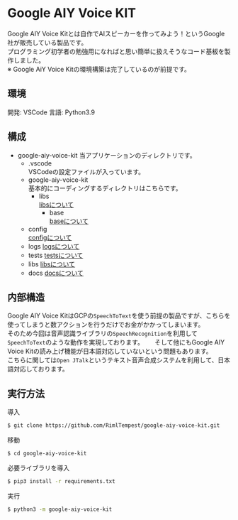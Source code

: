 # Google AIY Voice KIT

Google AIY Voice Kitとは自作でAIスピーカーを作ってみよう！というGoogle社が販売している製品です。  
プログラミング初学者の勉強用になればと思い簡単に扱えそうなコード基板を製作しました。  
※ Google AiY Voice Kitの環境構築は完了しているのが前提です。

## 環境

開発: VSCode
言語: Python3.9

## 構成

- google-aiy-voice-kit
当アプリケーションのディレクトリです。
    - .vscode  
        VSCodeの設定ファイルが入っています。
    - google-aiy-voice-kit  
        基本的にコーディングするディレクトリはこちらです。
        - libs  
            [libsについて](./google-aiy-voice-kit/libs/README.md)
            - base  
                [baseについて](./google-aiy-voice-kit/libs/base/README.md)
    - config  
        [configについて](./config/README.md)
    - logs
        [logsについて](./logs/README.md)
    - tests
        [testsについて](./tests/README.md)
    - libs
        [libsについて](./libs/README.md)
    - docs
        [docsについて](./docs/README.md)

## 内部構造

Google AIY Voice KitはGCPの`SpeechToText`を使う前提の製品ですが、こちらを使ってしまうと数アクションを行うだけでお金がかかってしまいます。  
そのため今回は音声認識ライブラリの`SpeechRecognition`を利用して`SpeechToText`のような動作を実現しております。　　
そして他にもGoogle AIY Voice Kitの読み上げ機能が日本語対応していないという問題もあります。  
こちらに関しては`Open JTalk`というテキスト音声合成システムを利用して、日本語対応しております。  

## 実行方法

導入  
```bash
$ git clone https://github.com/RimlTempest/google-aiy-voice-kit.git
```

移動
```bash
$ cd google-aiy-voice-kit
```

必要ライブラリを導入
```bash
$ pip3 install -r requirements.txt
```

実行
```bash
$ python3 -m google-aiy-voice-kit
```